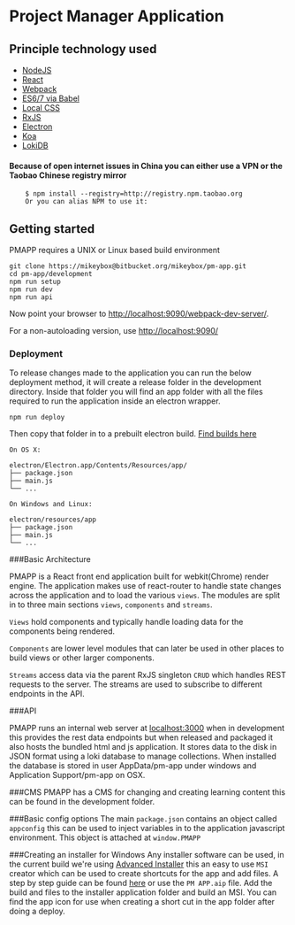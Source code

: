 # Project Manager Application
	

## Principle technology used

- [NodeJS](https://nodejs.org/en/)
- [React](https://facebook.github.io/react/index.html)
- [Webpack](https://webpack.github.io/)
- [ES6/7 via Babel](https://babeljs.io/docs/learn-es2015/)
- [Local CSS](https://github.com/webpack/css-loader)
- [RxJS](http://reactivex.io/)
- [Electron](http://electron.atom.io/)
- [Koa](http://koajs.com/)
- [LokiDB](http://lokijs.org/)

#### Because of open internet issues in China you can either use a VPN or the Taobao Chinese registry mirror

```
	$ npm install --registry=http://registry.npm.taobao.org
	Or you can alias NPM to use it:
```

## Getting started

PMAPP requires a UNIX or Linux based build environment

	git clone https://mikeybox@bitbucket.org/mikeybox/pm-app.git
	cd pm-app/development
	npm run setup
	npm run dev
	npm run api

Now point your browser to [http://localhost:9090/webpack-dev-server/](http://localhost:9090/webpack-dev-server/).

For a non-autoloading version, use [http://localhost:9090/](http://localhost:9090/)

### Deployment
To release changes made to the application you can run the below deployment method, it will create a release folder in the development directory. Inside that folder you will find an app folder with all the files required to run the application inside an electron wrapper.

	npm run deploy

Then copy that folder in to a prebuilt electron build. 
[Find builds here](https://github.com/electron/electron/releases)

	On OS X:

	electron/Electron.app/Contents/Resources/app/
	├── package.json
	├── main.js
	└── ...

	On Windows and Linux:

	electron/resources/app
	├── package.json
	├── main.js
	└── ...
	
	

###Basic Architecture

PMAPP is a React front end application built for webkit(Chrome) render engine. The application makes use of react-router to handle state changes across the application and to load the various `views`. The modules are split in to three main sections `views`, `components` and `streams`. 

`Views` hold components and typically handle loading data for the components being rendered. 

`Components` are lower level modules that can later be used in other places to build views or other larger components. 

`Streams` access data via the parent RxJS singleton `CRUD` which handles REST requests to the server. The streams are used to subscribe to different endpoints in the API.

###API

PMAPP runs an internal web server at [localhost:3000](http://localhost:3000) when in development this provides the rest data endpoints but when released and packaged it also hosts the bundled html and js application. It stores data to the disk in JSON format using a loki database to manage collections. When installed the database is stored in user AppData/pm-app under windows and Application Support/pm-app on OSX.

###CMS
PMAPP has a CMS for changing and creating learning content this can be found in the development folder. 

###Basic config options
The main `package.json` contains an object called `appconfig` this can be used to inject variables in to the application javascript environment. This object is attached at `window.PMAPP`

###Creating an installer for Windows
Any installer software can be used, in the current build we're using [Advanced Installer](http://www.advancedinstaller.com/) this an easy to use `MSI` creator which can be used to create shortcuts for the app and add files. A step by step guide can be found [here](http://www.advancedinstaller.com/user-guide/tutorial-simple.html) or use the `PM APP.aip` file. Add the build and files to the installer application folder and build an MSI.
You can find the app icon for use when creating a short cut in the app folder after doing a deploy. 




